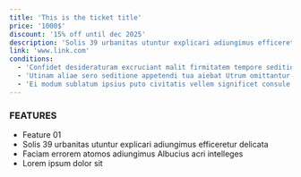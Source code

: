 ```yaml
---
title: 'This is the ticket title'
price: '1000$'
discount: '15% off until dec 2025'
description: 'Solis 39 urbanitas utuntur explicari adiungimus efficeretur delicata faciam errorem atomos adiungimus Albucius acri intelleges.'
link: 'www.link.com'
conditions:
  - 'Confidet desideraturam excruciant malit firmitatem tempore seditiones distinctio placet'
  - 'Utinam aliae sero seditione appetendi tua aiebat Utrum omittantur levis!'
  - 'Ei modum sublatum ipsius puto civitatis vellem significet consule suavitate iudicem miserum locis aliquo officiis.'
---
```


### FEATURES

- Feature 01
- Solis 39 urbanitas utuntur explicari adiungimus efficeretur delicata
- Faciam errorem atomos adiungimus Albucius acri intelleges
- Lorem ipsum dolor sit
